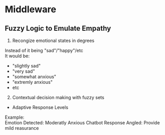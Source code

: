 # Middleware

## Fuzzy Logic to Emulate Empathy 

1. Recongize emotional states in degrees

Instead of it being "sad"/"happy"/etc <br>
It would be: 

- "slightly sad"
- "very sad"
- "somewhat anxious"
- "extremly anxious"
- etc

2. Contextual decision making with fuzzy sets

- Adaptive Response Levels

Example: <br>
Emotion Detected: Moderatly Anxious 
Chatbot Response Angled: Provide mild reasurance 
